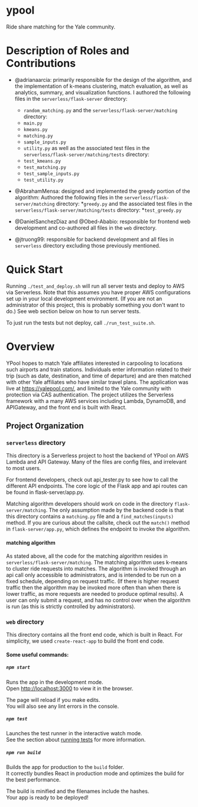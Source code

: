 # ypool
Ride share matching for the Yale community. 

# Description of Roles and Contributions

* @adrianaarcia: primarily responsible for the design of the algorithm, and the implementation of  k-means clustering, match evaluation, as well as analytics, summary, and visualization functions. I authored the following files in the `serverless/flask-server` directory: 
	* `random_matching.py`
and the `serverless/flask-server/matching` directory:
	* `main.py`
	* `kmeans.py`
	* `matching.py`
	* `sample_inputs.py`
	* `utility.py`
as well as the associated test files in the `serverless/flask-server/matching/tests` directory:
	* `test_kmeans.py`
	* `test_matching.py`
	* `test_sample_inputs.py`
	* `test_utility.py`
	
* @AbrahamMensa: designed and implemented the greedy portion of the algorithm: Authored the following files in the `serverless/flask-server/matching` directory: 
	*`greedy.py`
and the associated test files in the `serverless/flask-server/matching/tests` directory:
	*`test_greedy.py`	

* @DanielSanchezDiaz and @Obed-Ababio: responsible for frontend web development and co-authored all files in the `web` directory.

* @jtruong99: responsible for backend development and all files in  `serverless` directory excluding those previously mentioned.


# Quick Start 
Running `./test_and_deploy.sh` will run all server tests and deploy to AWS via Serverless. Note that this assumes you have proper AWS configurations set up in your local development environment. (If you are not an administrator of this project, this is probably something you don't want to do.) See web section below on how to run server tests.

To just run the tests but not deploy, call `./run_test_suite.sh`.

# Overview
YPool hopes to match Yale affiliates interested in carpooling to locations such airports and train stations. Individuals enter information related to their trip (such as date, destination, and time of departure) and are then matched with other Yale affiliates who have similar travel plans. The application was live at https://yalepool.com/, and limited to the Yale community with protection via CAS authentication. The project utilizes the Serverless framework with a many AWS services including Lambda, DynamoDB, and APIGateway, and the front end is built with React.

## Project Organization

### `serverless` directory
This directory is a Serverless project to host the backend of YPool on AWS Lambda and API Gateway. Many of the files are config files, and irrelevant to most users. 

For frontend developers, check out api_tester.py to see how to call the different API endpoints. The core logic of the Flask app and api routes can be found in flask-server/app.py. 

Matching algorithm developers should work on code in the directory `flask-server/matching`. The only assumption made by the backend code is that this directory contains a `matching.py` file and a `find_matches(inputs)` method. If you are curious about the callsite, check out the `match()` method in `flask-server/app.py`, which defines the endpoint to invoke the algorithm. 

#### matching algorithm
As stated above, all the code for the matching algorithm resides in `serverless/flask-server/matching`. The matching algorithm uses k-means to cluster ride requests into matches. The algorithm is invoked through an api call only accessible to administrators, and is intended to be run on a fixed schedule, depending on request traffic. (If there is higher request traffic then the algorithm may be invoked more often than when there is lower traffic, as more requests are needed to produce optimal results). A user can only submit a request, and has no control over when the algorithm is run (as this is strictly controlled by administrators). 

### `web` directory
This directory contains all the front end code, which is built in React. For simplicity, we used `create-react-app` to build the front end code. 

#### Some useful commands: 
##### `npm start`

Runs the app in the development mode.\
Open [http://localhost:3000](http://localhost:3000) to view it in the browser.

The page will reload if you make edits.\
You will also see any lint errors in the console.

##### `npm test`

Launches the test runner in the interactive watch mode.\
See the section about [running tests](https://facebook.github.io/create-react-app/docs/running-tests) for more information.

##### `npm run build`

Builds the app for production to the `build` folder.\
It correctly bundles React in production mode and optimizes the build for the best performance.

The build is minified and the filenames include the hashes.\
Your app is ready to be deployed!
